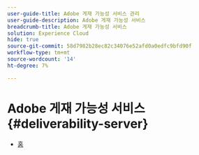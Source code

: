 ```yaml
---
user-guide-title: Adobe 게재 가능성 서비스 관리
user-guide-description: Adobe 게재 가능성 서비스
breadcrumb-title: Adobe 게재 가능성 서비스
solution: Experience Cloud
hide: true
source-git-commit: 58d7982b28ec82c34076e52afd0a0edfc9bfd90f
workflow-type: tm+mt
source-wordcount: '14'
ht-degree: 7%

---
```


# Adobe 게재 가능성 서비스 {#deliverability-server}

* [홈](home.md)
